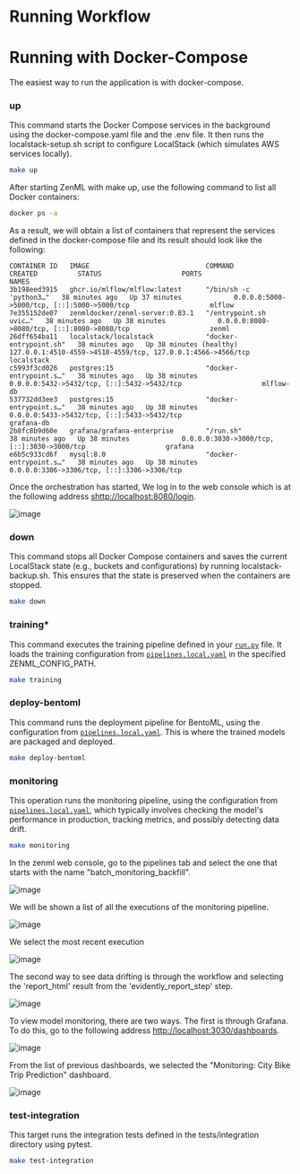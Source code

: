 # Running Workflow


# Running with Docker-Compose
The easiest way to run the application is with docker-compose.


### **up**
This command starts the Docker Compose services in the background using the docker-compose.yaml file and the .env file. It then runs the localstack-setup.sh script to configure LocalStack (which simulates AWS services locally).

```bash
make up
```

After starting ZenML with make up, use the following command to list all Docker containers:

```bash
docker ps -a
```

As a result, we will obtain a list of containers that represent the services defined in the docker-compose file and its result should look like the following:

```batch
CONTAINER ID   IMAGE                             COMMAND                  CREATED          STATUS                    PORTS                                                          NAMES
3b198eed3915   ghcr.io/mlflow/mlflow:latest      "/bin/sh -c 'python3…"   38 minutes ago   Up 37 minutes             0.0.0.0:5000->5000/tcp, [::]:5000->5000/tcp                    mlflow
7e355152de07   zenmldocker/zenml-server:0.83.1   "/entrypoint.sh uvic…"   38 minutes ago   Up 38 minutes             0.0.0.0:8080->8080/tcp, [::]:8080->8080/tcp                    zenml
26dff654ba11   localstack/localstack             "docker-entrypoint.sh"   38 minutes ago   Up 38 minutes (healthy)   127.0.0.1:4510-4559->4510-4559/tcp, 127.0.0.1:4566->4566/tcp   localstack
c5993f3cd026   postgres:15                       "docker-entrypoint.s…"   38 minutes ago   Up 38 minutes             0.0.0.0:5432->5432/tcp, [::]:5432->5432/tcp                    mlflow-db
537732dd3ee3   postgres:15                       "docker-entrypoint.s…"   38 minutes ago   Up 38 minutes             0.0.0.0:5433->5432/tcp, [::]:5433->5432/tcp                    grafana-db
2b8fc8b9d60e   grafana/grafana-enterprise        "/run.sh"                38 minutes ago   Up 38 minutes             0.0.0.0:3030->3000/tcp, [::]:3030->3000/tcp                    grafana
e6b5c933cd6f   mysql:8.0                         "docker-entrypoint.s…"   38 minutes ago   Up 38 minutes             0.0.0.0:3306->3306/tcp, [::]:3306->3306/tcp  
```

Once the orchestration has started, We log in to the web console which is at the following address [shttp://localhost:8080/login](http://localhost:8080/login). 

![image](images/zenml-login.jpg)



###  **down**
This command stops all Docker Compose containers and saves the current LocalStack state (e.g., buckets and configurations) by running localstack-backup.sh. This ensures that the state is preserved when the containers are stopped.

```bash
make down
```


### **training***
This command executes the training pipeline defined in your [`run.py`](../run.py) file. It loads the training configuration from [`pipelines.local.yaml`](../configs/zenml/pipelines.local.yaml) in the specified ZENML_CONFIG_PATH.

```bash
make training
```


### **deploy-bentoml**
This command runs the deployment pipeline for BentoML, using the configuration from [`pipelines.local.yaml`](../configs/zenml/pipelines.local.yaml). This is where the trained models are packaged and deployed.

```bash
make deploy-bentoml
```


### **monitoring**
This operation runs the monitoring pipeline, using the configuration from [`pipelines.local.yaml`](../configs/zenml/pipelines.local.yaml), which typically involves checking the model's performance in production, tracking metrics, and possibly detecting data drift.

```bash
make monitoring
```

In the zenml web console, go to the pipelines tab and select the one that starts with the name "batch_monitoring_backfill".

![image](images/zenml-pipeline-list-monitoring.jpg)


We will be shown a list of all the executions of the monitoring pipeline.

![image](images/zenml-pipeline-monitoring-list.jpg)

We select the most recent execution

![image](images/zenml-pipeline-monitoring-workflow.jpg)

The second way to see data drifting is through the workflow and selecting the 'report_html' result from the 'evidently_report_step' step.

![image](images/zenml-pipeline-monitoring-evidently.jpg)


To view model monitoring, there are two ways. The first is through Grafana. To do this, go to the following address [http://localhost:3030/dashboards](http://localhost:3030/dashboards).


![image](images/grafana-monitoring-list.jpg)

From the list of previous dashboards, we selected the "Monitoring: City Bike Trip Prediction" dashboard.

![image](images/grafana-monitoring.jpg)

### **test-integration**
This target runs the integration tests defined in the tests/integration directory using pytest.

```bash
make test-integration
```